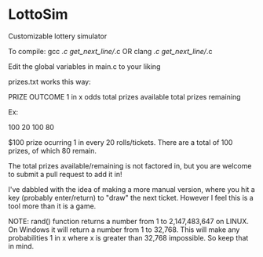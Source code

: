 # LottoSim
Customizable lottery simulator

To compile:
gcc *.c get_next_line/*.c
OR
clang *.c get_next_line/*.c

Edit the global variables in main.c to your liking

prizes.txt works this way:

PRIZE OUTCOME		1 in x odds			total prizes available			total prizes remaining

Ex:

100						20						100								80

$100 prize ocurring 1 in every 20 rolls/tickets. There are a total of 100 prizes, of which 80 remain.

The total prizes available/remaining is not factored in, but you are welcome to submit a pull request to add it in!

I've dabbled with the idea of making a more manual version, where you hit a key (probably enter/return) to "draw" the next ticket. However I feel this is a tool more than it is a game.

NOTE: rand() function returns a number from 1 to 2,147,483,647 on LINUX. On Windows it will return a number from 1 to 32,768. This will make any probabilities 1 in x where x is greater than 32,768 impossible. So keep that in mind.